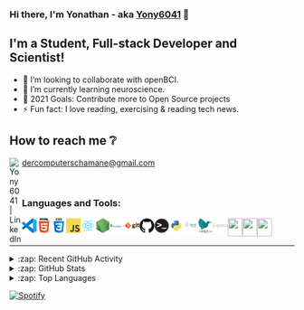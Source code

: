 ### Hi there, I'm Yonathan - aka [Yony6041][linkedin] 👋

## I'm a Student, Full-stack Developer and Scientist!

- 🧠 I’m looking to collaborate with openBCI.
- 🌱 I’m currently learning neuroscience.
- 🔭 2021 Goals: Contribute more to Open Source projects
- ⚡ Fun fact: I love reading, exercising & reading tech news.

## How to reach me ❔

[<img align="left" alt="Yony6041 | LinkedIn" width="22px" src="https://cdn.jsdelivr.net/npm/simple-icons@v3/icons/linkedin.svg" />][linkedin]

dercomputerschamane@gmail.com


<br />

### Languages and Tools:

<img align="left" alt="Visual Studio Code" width="26px" src="https://raw.githubusercontent.com/github/explore/80688e429a7d4ef2fca1e82350fe8e3517d3494d/topics/visual-studio-code/visual-studio-code.png" />
<img align="left" alt="HTML5" width="26px" src="https://raw.githubusercontent.com/github/explore/80688e429a7d4ef2fca1e82350fe8e3517d3494d/topics/html/html.png" />
<img align="left" alt="CSS3" width="26px" src="https://raw.githubusercontent.com/github/explore/80688e429a7d4ef2fca1e82350fe8e3517d3494d/topics/css/css.png" />
<img align="left" alt="JavaScript" width="26px" src="https://raw.githubusercontent.com/github/explore/80688e429a7d4ef2fca1e82350fe8e3517d3494d/topics/javascript/javascript.png" />
<img align="left" alt="React" width="26px" src="https://raw.githubusercontent.com/github/explore/80688e429a7d4ef2fca1e82350fe8e3517d3494d/topics/react/react.png" />
<img align="left" alt="Node.js" width="26px" src="https://raw.githubusercontent.com/github/explore/80688e429a7d4ef2fca1e82350fe8e3517d3494d/topics/nodejs/nodejs.png" />
<!-- <img align="left" alt="SQL" width="26px" src="https://raw.githubusercontent.com/github/explore/80688e429a7d4ef2fca1e82350fe8e3517d3494d/topics/sql/sql.png" />
<img align="left" alt="MySQL" width="26px" src="https://raw.githubusercontent.com/github/explore/80688e429a7d4ef2fca1e82350fe8e3517d3494d/topics/mysql/mysql.png" /> -->
<img align="left" alt="MongoDB" width="26px" src="https://raw.githubusercontent.com/github/explore/80688e429a7d4ef2fca1e82350fe8e3517d3494d/topics/mongodb/mongodb.png" />
<img align="left" alt="Git" width="26px" src="https://raw.githubusercontent.com/github/explore/80688e429a7d4ef2fca1e82350fe8e3517d3494d/topics/git/git.png" />
<img align="left" alt="GitHub" width="26px" src="https://raw.githubusercontent.com/github/explore/78df643247d429f6cc873026c0622819ad797942/topics/github/github.png" />
<img align="left" alt="Terminal" width="26px" src="https://raw.githubusercontent.com/github/explore/80688e429a7d4ef2fca1e82350fe8e3517d3494d/topics/terminal/terminal.png" />

<img align="left" alt="Terminal" width="26px" src="https://raw.githubusercontent.com/github/explore/80688e429a7d4ef2fca1e82350fe8e3517d3494d/topics/python/python.png" />

<img align="left" alt="Terminal" width="26px" src="https://raw.githubusercontent.com/github/explore/80688e429a7d4ef2fca1e82350fe8e3517d3494d/topics/java/java.png" />


<img align="left" alt="Terminal" width="26px" src="https://raw.githubusercontent.com/github/explore/80688e429a7d4ef2fca1e82350fe8e3517d3494d/topics/latex/latex.png" />


<img align="left" alt="Terminal" width="26px" src="https://raw.githubusercontent.com/github/explore/80688e429a7d4ef2fca1e82350fe8e3517d3494d/topics/express/express.png" />


<img align="left" height="32" width="26px" src="https://cdn.jsdelivr.net/npm/simple-icons@v5/icons/materialui.svg" />
<img align="left" height="32" width="26px" src="https://cdn.jsdelivr.net/npm/simple-icons@v5/icons/gitlab.svg" />
<img align="left" height="32" width="26px" src="https://cdn.jsdelivr.net/npm/simple-icons@v5/icons/heroku.svg" />

<br />
<br />

---

<details>
  <summary>:zap: Recent GitHub Activity</summary>
  
<!--START_SECTION:activity-->

</details>


<details>
  <summary>:zap: GitHub Stats</summary>

  [![Anurag's GitHub stats](https://github-readme-stats.vercel.app/api?username=Yony6041&hide=stars,issues&count_private=true&show_icons=true&theme=dark&custom_title=Yony)](https://github.com/anuraghazra/github-readme-stats)

</details>


<details>
  <summary>:zap: Top Languages</summary>

[![Top Langs](https://github-readme-stats.vercel.app/api/top-langs/?username=Yony6041)](https://github.com/anuraghazra/github-readme-stats)


</details>

[![Spotify](https://novatorem-yony6041.vercel.app/api/spotify-playing)](https://open.spotify.com/user/6bdf0b5ff3f34f73bd4f1a9ccdd6d7ea)


<!-- [<img src="https://novatorem-cqeo0c0ry-yony6041.vercel.app/api/spotify-playing" alt="Spotify Now Playing" width="350" />](https://open.spotify.com/user/6bdf0b5ff3f34f73bd4f1a9ccdd6d7ea) -->

[linkedin]: https://www.linkedin.com/in/yonathan-jaramillo-a506181a7/




